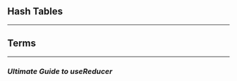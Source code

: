 ## **Hash Tables**



-----------------------------------------------


## **Terms**


-----------------------------------------------

### ***Ultimate Guide to useReducer***